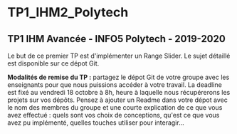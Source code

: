 # TP1_IHM2_Polytech

## TP1 IHM Avancée - INFO5 Polytech - 2019-2020

Le but de ce premier TP est d'implémenter un Range Slider. Le sujet détaillé est disponible sur ce dépot Git. 

**Modalités de remise du TP :** partagez le dépot Git de votre groupe avec les enseignants pour que nous puissions accéder à votre travail. La deadline est fixé au vendredi 18 octobre à 8h, heure à laquelle nous récupérerons les projets sur vos dépôts. Pensez à ajouter un Readme dans votre dépot avec le nom des membres du groupe et une courte explication de ce que vous avez effectué : quels sont vos choix de conceptions, qu'est ce que vous avez pu implémenté, quelles touches utiliser pour interagir...
